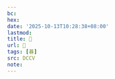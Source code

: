 ```yaml
---
bc:
hex:
date: '2025-10-13T10:28:38+08:00'
lastmod:
title: 􃣛
url: 􃣛
tags: [㫷]
src: DCCV
note:
---
```

